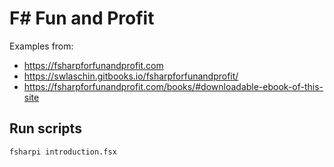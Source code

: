 # F# Fun and Profit

Examples from:

- https://fsharpforfunandprofit.com
- https://swlaschin.gitbooks.io/fsharpforfunandprofit/
- https://fsharpforfunandprofit.com/books/#downloadable-ebook-of-this-site

## Run scripts

    fsharpi introduction.fsx